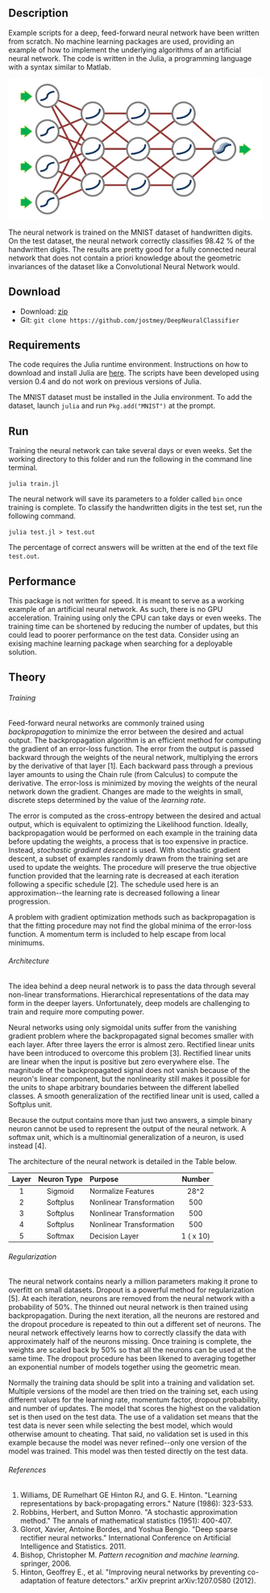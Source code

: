 ## Description

Example scripts for a deep, feed-forward neural network have been written from scratch. No machine learning packages are used, providing an example of how to implement the underlying algorithms of an artificial neural network. The code is written in the Julia, a programming language with a syntax similar to Matlab.

![alt text](img/architecture.png "Architecture of neural network.")

The neural network is trained on the MNIST dataset of handwritten digits. On the test dataset, the neural network correctly classifies 98.42 % of the handwritten digits. The results are pretty good for a fully connected neural network that does not contain a priori knowledge about the geometric invariances of the dataset like a Convolutional Neural Network would.

## Download

* Download: [zip](https://github.com/jostmey/DeepNeuralClassifieer/zipball/master)
* Git: `git clone https://github.com/jostmey/DeepNeuralClassifier`

## Requirements

The code requires the Julia runtime environment. Instructions on how to download and install Julia are [here](http://julialang.org/). The scripts have been developed using version 0.4 and do not work on previous versions of Julia.

The MNIST dataset must be installed in the Julia environment. To add the dataset, launch `julia` and run `Pkg.add("MNIST")` at the prompt.

## Run

Training the neural network can take several days or even weeks. Set the working directory to this folder and run the following in the command line terminal.

`julia train.jl`

The neural network will save its parameters to a folder called `bin` once training is complete. To classify the handwritten digits in the test set, run the following command.

`julia test.jl > test.out`

The percentage of correct answers will be written at the end of the text file `test.out`.

## Performance

This package is not written for speed. It is meant to serve as a working example of an artificial neural network. As such, there is no GPU acceleration. Training using only the CPU can take days or even weeks. The training time can be shortened by reducing the number of updates, but this could lead to poorer performance on the test data. Consider using an exising machine learning package when searching for a deployable solution.

## Theory

###### Training

Feed-forward neural networks are commonly trained using *backpropagation* to minimize the error between the desired and actual output. The backpropagation algorithm is an efficient method for computing the gradient of an error-loss function. The error from the output is passed backward through the weights of the neural network, multiplying the errors by the derivative of that layer [1]. Each backward pass through a previous layer amounts to using the Chain rule (from Calculus) to compute the derivative. The error-loss is minimized by moving the weights of the neural network down the gradient. Changes are made to the weights in small, discrete steps determined by the value of the *learning rate*.

The error is computed as the cross-entropy between the desired and actual output, which is equivalent to optimizing the Likelihood function. Ideally, backpropagation would be performed on each example in the training data before updating the weights, a process that is too expensive in practice. Instead, *stochastic gradient descent* is used. With stochastic gradient descent, a subset of examples randomly drawn from the training set are used to update the weights. The procedure will preserve the true objective function provided that the learning rate is decreased at each iteration following a specific schedule [2]. The schedule used here is an approximation--the learning rate is decreased following a linear progression.

A problem with gradient optimization methods such as backpropagation is that the fitting procedure may not find the global minima of the error-loss function. A momentum term is included to help escape from local minimums.

###### Architecture

The idea behind a deep neural network is to pass the data through several non-linear transformations. Hierarchical representations of the data may form in the deeper layers. Unfortunately, deep models are challenging to train and require more computing power.

Neural networks using only sigmoidal units suffer from the vanishing gradient problem where the backpropagated signal becomes smaller with each layer. After three layers the error is almost zero. Rectified linear units have been introduced to overcome this problem [3]. Rectified linear units are linear when the input is positive but zero everywhere else. The magnitude of the backpropagated signal does not vanish because of the neuron's linear component, but the nonlinearity still makes it possible for the units to shape arbitrary boundaries between the different labelled classes. A smooth generalization of the rectified linear unit is used, called a Softplus unit.

Because the output contains more than just two answers, a simple binary neuron cannot be used to represent the output of the neural network. A softmax unit, which is a multinomial generalization of a neuron, is used instead [4].

The architecture of the neural network is detailed in the Table below.

| Layer | Neuron Type | Purpose                  | Number    |
| :----:|:-----------:|:-------------------------|:---------:|
| 1     | Sigmoid     | Normalize Features       | 28^2      |
| 2     | Softplus    | Nonlinear Transformation | 500       |
| 3     | Softplus    | Nonlinear Transformation | 500       |
| 4     | Softplus    | Nonlinear Transformation | 500       |
| 5     | Softmax     | Decision Layer           | 1 ( x 10) |

###### Regularization

The neural network contains nearly a million parameters making it prone to overfitt on small datasets. Dropout is a powerful method for regularization [5]. At each iteration, neurons are removed from the neural network with a probability of 50%. The thinned out neural network is then trained using backpropagation. During the next iteration, all the neurons are restored and the dropout procedure is repeated to thin out a different set of neurons. The neural network effectively learns how to correctly classify the data with approximately half of the neurons missing. Once training is complete, the weights are scaled back by 50% so that all the neurons can be used at the same time. The dropout procedure has been likened to averaging together an exponential number of models together using the geometric mean.

Normally the training data should be split into a training and validation set. Multiple versions of the model are then tried on the training set, each using different values for the learning rate, momentum factor, dropout probability, and number of updates. The model that scores the highest on the validation set is then used on the test data. The use of a validation set means that the test data is never seen while selecting the best model, which would otherwise amount to cheating. That said, no validation set is used in this example because the model was never refined--only one version of the model was trained. This model was then tested directly on the test data.

###### References

[comment]: # (BIBLIOGRAPHY STYLE: MLA)

1. Williams, DE Rumelhart GE Hinton RJ, and G. E. Hinton. "Learning representations by back-propagating errors." Nature (1986): 323-533.
2. Robbins, Herbert, and Sutton Monro. "A stochastic approximation method." The annals of mathematical statistics (1951): 400-407.
3. Glorot, Xavier, Antoine Bordes, and Yoshua Bengio. "Deep sparse rectifier neural networks." International Conference on Artificial Intelligence and Statistics. 2011.
4. Bishop, Christopher M. *Pattern recognition and machine learning.* springer, 2006.
5. Hinton, Geoffrey E., et al. "Improving neural networks by preventing co-adaptation of feature detectors." arXiv preprint arXiv:1207.0580 (2012).
